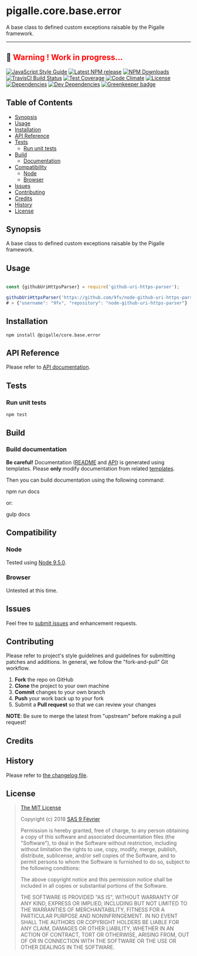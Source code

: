 [npm-badge]: https://img.shields.io/npm/v/@pigalle/core.base.error.svg
[npm-badge-url]: https://www.npmjs.com/package/@pigalle/core.base.error
[npm-downloads-badge]: https://img.shields.io/npm/dt/@pigalle/core.base.error.svg
[npm-downloads-url]: https://npmjs.org/package/@pigalle/core.base.error
[travis-badge]: https://img.shields.io/travis/pigalle-io/pigalle.core.base.error/master.svg?label=TravisCI
[travis-badge-url]: https://travis-ci.org/pigalle-io/pigalle.core.base.error
[circle-badge]: https://circleci.com/gh/pigalle-io/pigalle.core.base.error/tree/master.svg?style=svg&circle-token=
[circle-badge-url]: https://circleci.com/gh/pigalle-io/pigalle.core.base.error/tree/master
[coveralls-badge]: https://coveralls.io/repos/github/pigalle-io/pigalle.core.base.error/badge.svg?branch=master
[coveralls-badge-url]: https://coveralls.io/github/pigalle-io/pigalle.core.base.error?branch=master
[codeclimate-badge]: https://img.shields.io/codeclimate/github/pigalle-io/pigalle.core.base.error.svg
[codeclimate-badge-url]: https://codeclimate.com/github/pigalle-io/pigalle.core.base.error
[ember-observer-badge]: http://emberobserver.com/badges/pigalle.core.base.error.svg
[ember-observer-badge-url]: http://emberobserver.com/addons/pigalle.core.base.error
[license-badge]: https://img.shields.io/npm/l/@pigalle/core.base.error.svg
[license-badge-url]: LICENSE.md
[dependencies-badge]: https://img.shields.io/david/pigalle-io/pigalle.core.base.error.svg
[dependencies-badge-url]: https://david-dm.org/pigalle-io/pigalle.core.base.error
[devDependencies-badge]: https://img.shields.io/david/dev/pigalle-io/pigalle.core.base.error.svg
[devDependencies-badge-url]: https://david-dm.org/pigalle-io/pigalle.core.base.error#info=devDependencies
[greenkeeper-badge]: https://badges.greenkeeper.io/pigalle-io/pigalle.core.base.error.svg
[greenkeeper-badge-url]: https://greenkeeper.io/
[standardjs-badge]: https://img.shields.io/badge/code_style-standard-brightgreen.svg
[standardjs-badge-url]: https://standardjs.com


# pigalle.core.base.error

A base class to defined custom exceptions raisable by the Pigalle framework.


---
&#x1F34E; <span style="color:red">**__Warning !__ Work in progress...**</span>
---


[![JavaScript Style Guide][standardjs-badge]][standardjs-badge-url]
[![Latest NPM release][npm-badge]][npm-badge-url]
[![NPM Downloads][npm-downloads-badge]][npm-downloads-url]
[![TravisCI Build Status][travis-badge]][travis-badge-url]
[![Test Coverage][coveralls-badge]][coveralls-badge-url]
[![Code Climate][codeclimate-badge]][codeclimate-badge-url]
[![License][license-badge]][license-badge-url]
[![Dependencies][dependencies-badge]][dependencies-badge-url] 
[![Dev Dependencies][devDependencies-badge]][devDependencies-badge-url]
[![Greenkeeper badge][greenkeeper-badge]][greenkeeper-badge-url]

## Table of Contents

* [Synopsis](#synopsis)
* [Usage](#usage)
* [Installation](#installation)
* [API Reference](#api-reference)
* [Tests](#tests)
  * [Run unit tests](#tests_run-unit-tests)
* [Build](#build)
  * [Documentation](#build-documentation)
* [Compatibility](#compatibility)
  * [Node](#compatibility_node)
  * [Browser](#compatibility_browser)
* [Issues](#issues)
* [Contributing](#contributing)
* [Credits](#credits)
* [History](#history)
* [License](#license)

## <a name="synopsis"> Synopsis

A base class to defined custom exceptions raisable by the Pigalle framework.

## <a name="usage"> Usage

```javascript

const {githubUriHttpsParser} = require('github-uri-https-parser');

githubUriHttpsParser('https://github.com/9fv/node-github-uri-https-parser');
# > {"username": "9fv", "repository": "node-github-uri-https-parser"}

```

## <a name="installation"> Installation

    npm install @pigalle/core.base.error

## <a name="api-reference"> API Reference

Please refer to [API documentation](docs/API.md).

## <a name="test"> Tests

### <a name="tests_run-unit-tests"> Run unit tests

    npm test
    
## <a name="build"> Build

### <a name="build-documentation"> Build documentation

**Be careful!** Documentation ([README](README.md) and [API](docs/API.md)) is generated using templates. Please **only** modify documentation from related [templates](./.templates).

Then you can build documentation using the following command:

   npm run docs
   
or:

   gulp docs


## <a name="compatibility"> Compatibility

### <a name="compatibility_node"> Node

Tested using [Node 9.5.0](https://nodejs.org/dist/v9.5.0/docs/api/).

### <a name="compatibility_browser"> Browser

Untested at this time.

## <a name="issues"> Issues

Feel free to [submit issues](https://github.com/pigalle-io/pigalle.core.base.error/issues) and enhancement requests.

## <a name="contributing"> Contributing

Please refer to project's style guidelines and guidelines for submitting patches and additions. In general, we follow the "fork-and-pull" Git workflow.

 1. **Fork** the repo on GitHub
 2. **Clone** the project to your own machine
 3. **Commit** changes to your own branch
 4. **Push** your work back up to your fork
 5. Submit a **Pull request** so that we can review your changes

**NOTE**: Be sure to merge the latest from "upstream" before making a pull request!

## <a name="credits"> Credits


## <a name="history"> History

Please refer to [the changelog file](docs/CHANGELOG.md).

## <a name="license"> License

>
> [The MIT License](https://opensource.org/licenses/MIT)
>
> Copyright (c) 2018 [SAS 9 Février](https://9fevrier.com/)
>
> Permission is hereby granted, free of charge, to any person obtaining a copy
> of this software and associated documentation files (the "Software"), to deal
> in the Software without restriction, including without limitation the rights
> to use, copy, modify, merge, publish, distribute, sublicense, and/or sell
> copies of the Software, and to permit persons to whom the Software is
> furnished to do so, subject to the following conditions:
>
> The above copyright notice and this permission notice shall be included in all
> copies or substantial portions of the Software.
>
> THE SOFTWARE IS PROVIDED "AS IS", WITHOUT WARRANTY OF ANY KIND, EXPRESS OR
> IMPLIED, INCLUDING BUT NOT LIMITED TO THE WARRANTIES OF MERCHANTABILITY,
> FITNESS FOR A PARTICULAR PURPOSE AND NONINFRINGEMENT. IN NO EVENT SHALL THE
>AUTHORS OR COPYRIGHT HOLDERS BE LIABLE FOR ANY CLAIM, DAMAGES OR OTHER
> LIABILITY, WHETHER IN AN ACTION OF CONTRACT, TORT OR OTHERWISE, ARISING FROM,
> OUT OF OR IN CONNECTION WITH THE SOFTWARE OR THE USE OR OTHER DEALINGS IN THE
> SOFTWARE.
>
